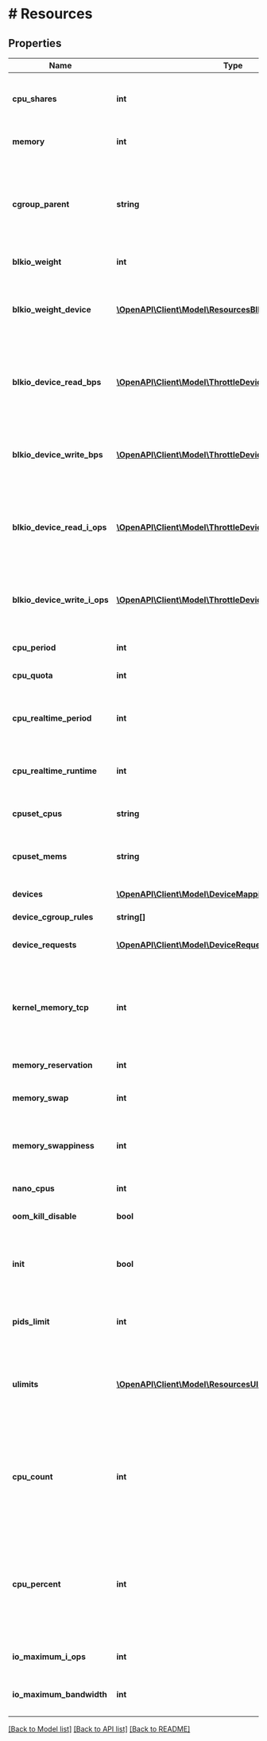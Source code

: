 # # Resources

## Properties

Name | Type | Description | Notes
------------ | ------------- | ------------- | -------------
**cpu_shares** | **int** | An integer value representing this container&#39;s relative CPU weight versus other containers. | [optional]
**memory** | **int** | Memory limit in bytes. | [optional] [default to 0]
**cgroup_parent** | **string** | Path to &#x60;cgroups&#x60; under which the container&#39;s &#x60;cgroup&#x60; is created. If the path is not absolute, the path is considered to be relative to the &#x60;cgroups&#x60; path of the init process. Cgroups are created if they do not already exist. | [optional]
**blkio_weight** | **int** | Block IO weight (relative weight). | [optional]
**blkio_weight_device** | [**\OpenAPI\Client\Model\ResourcesBlkioWeightDeviceInner[]**](ResourcesBlkioWeightDeviceInner.md) | Block IO weight (relative device weight) in the form:  &#x60;&#x60;&#x60; [{\&quot;Path\&quot;: \&quot;device_path\&quot;, \&quot;Weight\&quot;: weight}] &#x60;&#x60;&#x60; | [optional]
**blkio_device_read_bps** | [**\OpenAPI\Client\Model\ThrottleDevice[]**](ThrottleDevice.md) | Limit read rate (bytes per second) from a device, in the form:  &#x60;&#x60;&#x60; [{\&quot;Path\&quot;: \&quot;device_path\&quot;, \&quot;Rate\&quot;: rate}] &#x60;&#x60;&#x60; | [optional]
**blkio_device_write_bps** | [**\OpenAPI\Client\Model\ThrottleDevice[]**](ThrottleDevice.md) | Limit write rate (bytes per second) to a device, in the form:  &#x60;&#x60;&#x60; [{\&quot;Path\&quot;: \&quot;device_path\&quot;, \&quot;Rate\&quot;: rate}] &#x60;&#x60;&#x60; | [optional]
**blkio_device_read_i_ops** | [**\OpenAPI\Client\Model\ThrottleDevice[]**](ThrottleDevice.md) | Limit read rate (IO per second) from a device, in the form:  &#x60;&#x60;&#x60; [{\&quot;Path\&quot;: \&quot;device_path\&quot;, \&quot;Rate\&quot;: rate}] &#x60;&#x60;&#x60; | [optional]
**blkio_device_write_i_ops** | [**\OpenAPI\Client\Model\ThrottleDevice[]**](ThrottleDevice.md) | Limit write rate (IO per second) to a device, in the form:  &#x60;&#x60;&#x60; [{\&quot;Path\&quot;: \&quot;device_path\&quot;, \&quot;Rate\&quot;: rate}] &#x60;&#x60;&#x60; | [optional]
**cpu_period** | **int** | The length of a CPU period in microseconds. | [optional]
**cpu_quota** | **int** | Microseconds of CPU time that the container can get in a CPU period. | [optional]
**cpu_realtime_period** | **int** | The length of a CPU real-time period in microseconds. Set to 0 to allocate no time allocated to real-time tasks. | [optional]
**cpu_realtime_runtime** | **int** | The length of a CPU real-time runtime in microseconds. Set to 0 to allocate no time allocated to real-time tasks. | [optional]
**cpuset_cpus** | **string** | CPUs in which to allow execution (e.g., &#x60;0-3&#x60;, &#x60;0,1&#x60;). | [optional]
**cpuset_mems** | **string** | Memory nodes (MEMs) in which to allow execution (0-3, 0,1). Only effective on NUMA systems. | [optional]
**devices** | [**\OpenAPI\Client\Model\DeviceMapping[]**](DeviceMapping.md) | A list of devices to add to the container. | [optional]
**device_cgroup_rules** | **string[]** | a list of cgroup rules to apply to the container | [optional]
**device_requests** | [**\OpenAPI\Client\Model\DeviceRequest[]**](DeviceRequest.md) | A list of requests for devices to be sent to device drivers. | [optional]
**kernel_memory_tcp** | **int** | Hard limit for kernel TCP buffer memory (in bytes). Depending on the OCI runtime in use, this option may be ignored. It is no longer supported by the default (runc) runtime.  This field is omitted when empty. | [optional]
**memory_reservation** | **int** | Memory soft limit in bytes. | [optional]
**memory_swap** | **int** | Total memory limit (memory + swap). Set as &#x60;-1&#x60; to enable unlimited swap. | [optional]
**memory_swappiness** | **int** | Tune a container&#39;s memory swappiness behavior. Accepts an integer between 0 and 100. | [optional]
**nano_cpus** | **int** | CPU quota in units of 10&lt;sup&gt;-9&lt;/sup&gt; CPUs. | [optional]
**oom_kill_disable** | **bool** | Disable OOM Killer for the container. | [optional]
**init** | **bool** | Run an init inside the container that forwards signals and reaps processes. This field is omitted if empty, and the default (as configured on the daemon) is used. | [optional]
**pids_limit** | **int** | Tune a container&#39;s PIDs limit. Set &#x60;0&#x60; or &#x60;-1&#x60; for unlimited, or &#x60;null&#x60; to not change. | [optional]
**ulimits** | [**\OpenAPI\Client\Model\ResourcesUlimitsInner[]**](ResourcesUlimitsInner.md) | A list of resource limits to set in the container. For example:  &#x60;&#x60;&#x60; {\&quot;Name\&quot;: \&quot;nofile\&quot;, \&quot;Soft\&quot;: 1024, \&quot;Hard\&quot;: 2048} &#x60;&#x60;&#x60; | [optional]
**cpu_count** | **int** | The number of usable CPUs (Windows only).  On Windows Server containers, the processor resource controls are mutually exclusive. The order of precedence is &#x60;CPUCount&#x60; first, then &#x60;CPUShares&#x60;, and &#x60;CPUPercent&#x60; last. | [optional]
**cpu_percent** | **int** | The usable percentage of the available CPUs (Windows only).  On Windows Server containers, the processor resource controls are mutually exclusive. The order of precedence is &#x60;CPUCount&#x60; first, then &#x60;CPUShares&#x60;, and &#x60;CPUPercent&#x60; last. | [optional]
**io_maximum_i_ops** | **int** | Maximum IOps for the container system drive (Windows only) | [optional]
**io_maximum_bandwidth** | **int** | Maximum IO in bytes per second for the container system drive (Windows only). | [optional]

[[Back to Model list]](../../README.md#models) [[Back to API list]](../../README.md#endpoints) [[Back to README]](../../README.md)
